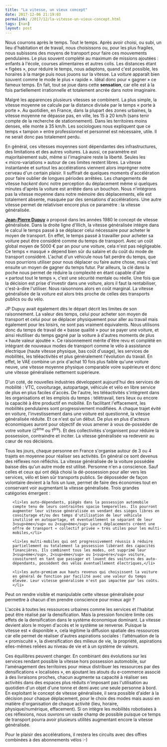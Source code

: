 ```yaml
---
title: "La vitesse, un vieux concept"
date: 2017-12-06 21:19:03
permalink: /2017/12/la-vitesse-un-vieux-concept.html
tags: [nan]
layout: post
---
```


Nous courrons après le temps. Tout le temps. Après avoir choisi, ou subi, un lieu d'habitation et de travail, nous choisissons ou, pour les plus fragiles, nous subissons des moyens de transport pour faire ces mouvements pendulaires. Le plus souvent complété au maximum de missions ajoutées : enfants à l'école, courses alimentaires et autres colis. Les distances étant « figées », pour réduire le temps, nous adaptons, quand c'est possible, les horaires à la marge puis nous jouons sur la vitesse. La voiture apparaît bien souvent comme le mode le plus « rapide ». Idéal donc pour « gagner » ce fameux temps. En fait, tout se joue dans cette <strong>sensation</strong>, car elle est à la fois partiellement irrationnelle et totalement ancrée dans notre imaginaire.



Malgré les apparences plusieurs vitesses se combinent. La plus simple, la vitesse moyenne se calcule par la distance divisée par le temps « porte à porte ». Au quotidien, en France, dans la plupart des zones urbaines, la vitesse moyenne ne dépasse pas, en ville, les 15 à 20 km/h (sans tenir compte de la recherche de stationnement). Dans les territoires moins denses, elle monte à 35 km/h. Les sociologues nous expliquent que ce temps « tampon » entre professionnel et personnel est nécessaire, utile. Il ne serait donc pas totalement perdu.



En général, ces vitesses moyennes sont dépendantes des infrastructures, des limitations et des autres voitures. Là aussi, ce paramètre est majoritairement subi, même si l'imaginaire reste la liberté. Seules les « micro-variations » autour de ces limites restent libres. La vitesse instantanée et surtout les accélérations viennent alors imprégner notre cerveau d'un certain plaisir. Il suffirait de quelques moments d'accélération pour faire oublier de longues périodes arrêtées. Les changements de vitesse <em>hackent</em> donc notre perception du déplacement même si quelques minutes d'après la voiture est arrêtée dans un bouchon. Nous n'intégrons pas la vitesse moyenne dans notre mémoire des déplacements, elle est totalement absente, masquée par des sensations d'accélérations. Une autre vitesse permet de relativiser encore plus ce paramètre : la vitesse généralisée.



<!--more-->



<a href="https://gabrielplassat.github.io/transportsdufutur/2012/05/jean-pierre-dupuy-nous-apporte-dans-son-dernier-ouvrage-des-pistes-de-reflexion-pour-nous-aider-a-penser-le-monde-qui-vient.html?hilite=%22dupuy%22" target="_blank" rel="noopener"><strong>Jean-Pierre Dupuy</strong></a> a proposé dans les années 1980 le concept de vitesse généralisée. Dans la droite ligne d'Illich, la vitesse généralisée intègre dans le calcul le temps passé à se déplacer celui nécessaire pour acheter le moyen de transport. En effet, le temps passé à travailler pour acheter sa voiture peut être considéré comme du temps de transport. Avec un coût global moyen de 5000 € par an pour une voiture, cela n'est pas négligeable. Ce temps « masqué » dépend bien sûr du salaire et du coût du mode de transport considéré. L'achat d'un véhicule nous fait perdre du temps, que nous pourrions utiliser pour nous déplacer ou faire autre chose, mais c'est ensuite un moyen de gagner du temps futur. Par ailleurs, la clé dans la poche nous permet de réduire la complexité en étant capable d'aller « partout tout le temps », c'est une sécurité mentale ou réelle. Une fois que la décision est prise d'investir dans une voiture, alors il faut la rentabiliser, c'est-à-dire l'utiliser. Nous raisonnons alors en coût marginal. La vitesse généralisée de la voiture est alors très proche de celles des transports publics ou du vélo.



JP Dupuy avait également dès le départ décrit les limites de son raisonnement. La valeur des temps, celui pour acheter son moyen de transport et celui pour se déplacer physiquement pour aller au travail mais également pour les loisirs, ne sont pas vraiment équivalents. Nous utilisons donc du temps de travail de « basse qualité » pour se payer une voiture, et ainsi réutiliser du temps gagné par la voiture à d'autres moments de plus « haute valeur ajoutée ». Ce raisonnement mérite d'être revu et complété en intégrant de nouveaux modes de transport comme le vélo à assistance électrique (haute vitesse physique, bas coût d'usage), les services de mobilités, les téléactivités et plus généralement l'évolution du travail. En effet, le VAE combine un prix d'achat 10 fois plus faible qu'une voiture neuve, une vitesse moyenne physique comparable voire supérieure et donc une vitesse généralisée nettement supérieure.



D'un coté, de nouvelles industries développent aujourd'hui des services de mobilité : VTC, covoiturage, autopartage, véhicule et vélo en libre service de plus en plus faciles d'accès. De l'autre, les téléactivités s'intègrent dans les organisations et les emplois du temps : télétravail, tiers lieux ou encore la capacité à être productif en mobilité. En facilitant l'effacement, les mobilités pendulaires sont progressivement modifiées. A chaque trajet évité en voiture, l'investissement dans une voiture est questionné, la vitesse généralisée réduite. Et ce n'est qu'un début. De plus en plus d'acteurs économiques auront pour objectif de vous amener à vous de-posséder de votre voiture (2<sup>ème</sup> ou 1<sup>ère</sup>). Et des collectivités s'organisent pour réduire la possession, contraindre et inciter. La vitesse généralisée va redevenir au cœur de nos décisions.



Tous les jours, chaque personne en France s'organise autour de 3 ou 4 trajets en moyenne pour réaliser ses activités. En général ce sont devenus des réflexes non réfléchis. La vitesse généralisée de la voiture possédée baisse dès qu'un autre mode est utilisé. Personne n'en a conscience. Sauf celles et ceux qui ont déjà choisi la dé-possession pour aller vers les services, vélo et bien sûr transports publics. Se déposséder de façon volontaire devient à la fois un luxe, permet de faire des économies tout en conservant voir augmentant la vitesse généralisée. Trois grandes catégories émergent :

<ul>

 	<li>les auto-dépendants, piégés dans la possession automobile compte tenu de leurs contraintes spacio temporelles. Ils pourront augmenter leur vitesse généralisée en vendant des sièges libres en covoiturage et/ou des temps d'utilisation de leur véhicule inutilisé en autopartage, et éventuellement se séparant de leur 3<sup>ème</sup> ou 2<sup>ème</sup> Leurs déplacements créent une offre de transport « collectif privée » très utiles pour les multi-mobiles,</li>

 	<li>les multi-mobiles qui ont progressivement réussis à réduire partiellement ou totalement la possession libérant des capacités financières. Ils combinent tous les modes, ont supprimé leur 3<sup>ème</sup>, 2<sup>ème</sup> ou 1<sup>ère</sup> voiture, covoiturent en tant que passager et louent des voitures des auto-dépendants, possèdent des vélos éventuellement électriques,</li>

 	<li>les auto-premium aux hauts revenus qui choisissent la voiture en général de fonction par facilité avec une valeur du temps élevée. Leur vitesse généralisée n'est pas impactée par les coûts.</li>

</ul>

Peut on rendre visible et manipulable cette vitesse généralisée pour permettre à chacun d'en prendre conscience pour mieux agir ?



L'accès à toutes les ressources urbaines comme les services et l'habitat peut être réalisé par la densification. Mais la pression foncière limite ces effets de la densification dans le système économique dominant. La vitesse devient alors le moyen d'accès et le système se renverse. Puisque la vitesse est « disponible », cela légitime la diffusion spatiale des ressources car elle permet de réaliser d'autres aspirations sociales : l'atténuation de la « promiscuité », la diversification des milieux de vie, la propriété, aspirations elles-mêmes reliées au niveau de vie et à un système de valeurs.



Ces équilibres peuvent changer. En combinant des évolutions sur les services rendant possible la vitesse hors possession automobile, sur l'aménagement des territoires pour mieux distribuer les ressources par des densifications « localisées », en ajoutant les atouts du e-commerce associé à des livraisons proches, chacun augmente sa capacité à réaliser ses activités dans des espaces plus réduits n'imposant pas l'utilisation au quotidien d'un objet d'une tonne et demi avec une seule personne à bord. En exploitant le concept de vitesse généralisée, il sera possible d'aider à la décision pour chaque déplacement, pour le choix des modes mais aussi en matière d'organisation de chaque activité (lieu, horaire, physique/numérique, effacement). Si on intègre les mobilités robotisées à ces réflexions, nous ouvrons un vaste champ de possible puisque ce temps de transport pourra avoir plusieurs utilités augmentant encore la vitesse généralisée.



Pour le plaisir des accélérations, il restera les circuits avec des offres combinées à des abonnements vélos :-)
